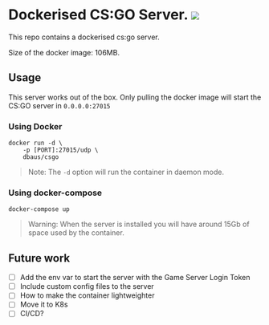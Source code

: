 # Dockerised CS:GO Server. ![](https://img.shields.io/badge/Status-Work%20In%20Progress-yellow.svg)

This repo contains a dockerised cs:go server.

Size of the docker image: 106MB.

## Usage

This server works out of the box. Only pulling the docker image will start the CS:GO server in `0.0.0.0:27015`

### Using Docker
```
docker run -d \
    -p [PORT]:27015/udp \
    dbaus/csgo
```
> Note: The `-d` option will run the container in daemon mode.

### Using docker-compose

```
docker-compose up 
```

>Warning: When the server is installed you will have around 15Gb of space used by the container. 



## Future work

- [ ] Add the env var to start the server with the Game Server Login Token
- [ ] Include custom config files to the server
- [ ] How to make the container lightweighter
- [ ] Move it to K8s
- [ ] CI/CD?
